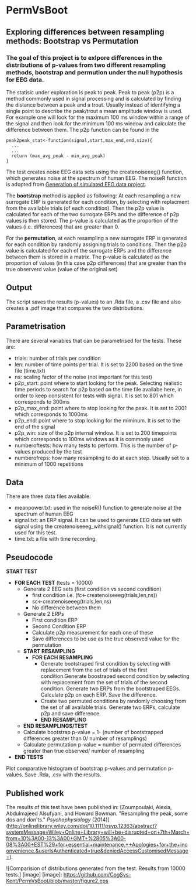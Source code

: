 # PermVsBoot
## Exploring differences between resampling methods: Bootstrap vs Permutation

### The goal of this project is to exlpore differences in the distributions of p-values from two different resampling methods, bootstrap and permution under the null hypothesis for EEG data. 

  The statisic under exploration is peak to peak.  Peak to peak (p2p) is a method commonly used in signal processing and is calculated by finding the distance between a peak and a trout. Usually instead of identifying a single point to describe the peak/trout a mean amplitude window is used. For example one will look for the maximum 100 ms window within a range of the signal and then look for the minimum 100 ms window and calculate the difference between them. The p2p function can be found in the
```
peak2peak_stat<-function(signal,start,max_end,end,size){    
  ...
  ...
  return (max_avg_peak - min_avg_peak)
}
```
  The test creates noise EEG data sets using the createnoiseeeg() function, which generates noise at the spectrum of human EEG. The noiseR function is adopted from [Generation of simulated EEG data project](http://www.cs.bris.ac.uk/~rafal/phasereset/). 

  The **bootstrap** method is applied as following: At each resampling a new surrogate ERP is generated for each condition, by selecting with replacment from the available trials (of each condition). Then the p2p value is calculated for each of the two surrogate ERPs and the difference of p2p values is then stored. The p-value is calculated as the proportion of the values (i.e. differences) that are greater than 0.
  
  For the **permutation**, at each resampling a new surrogate ERP is generated for each condition by randomly assigning trials to conditions. Then the p2p value is calculated for each of the surrogate ERPs and the difference between them is stored in a matrix. The p-value is calculated as the proportion of values (in this case p2p differences) that are greater than the true observerd value (value of the original set)

## Output
  The script saves the results (p-values) to an .Rda file, a .csv file and also creates a .pdf image that compares the two distributions.

## Parametrisation
  There are several variables that can be parametrised for the tests. These are:
* trials: number of trials per condition
* len: number of time points per trial. It is set to 2200 based on the time file (time.txt)
* ns: scaling factor of the noise (not important for this test)
* p2p_start: point where to start looking for the peak. Selecting realistic time periods to search for p2p based on the time file availabe here, in order to keep consistent for tests with signal. It is set to 801 which corresponds to 300ms
* p2p_max_end: point where to stop looking for the peak. It is set to 2001 which corresponds to 1000ms
* p2p_end: point where to stop looking for the miminum. It is set to the end of the signal 
* p2p_win: size of the p2p internal window. It is set to 200 timepoints which corresponds to 100ms windows as it is commonly used
* numberoftests: how many tests to perform. This is the number of p-values produced by the test
* numberofreps: how many resampling to do at each step. Usually set to a minimum of 1000 repetitions

## Data
  There are three data files available:
* meanpower.txt: used in the noiseR() function to generate noise at the spectrum of human EEG
* signal.txt: an ERP signal. It can be used to generate EEG data set with signal using the createnoiseeeg_withsignal() function. It is not currently used for this test.
* time.txt: a file with time recording. 

## Pseudocode
**START TEST**
* **FOR EACH TEST** (tests = 10000)
  * Generate 2 EEG sets (first condition vs second condition)
    * first condition i.e. (fc<-createnoiseeeg(trials,len,ns))
    * sc<-createnoiseeeg(trials,len,ns)
    * No difference between them
  * Generate 2 ERPs
    * First condition ERP 
    * Second Condition ERP
    * Calculate p2p measurement for each one of these
    * Save differences to be use as the true observed value for the permutation
  * **START RESAMPLING**
    * **FOR EACH RESAMPLING**
      * Generate bootstraped first condition by selecting with replacement from the set
		of trials of the first condition.Generate boostraped second condition by selecting with replacement from the set 
		of trials of the second condition. Generate two ERPs  from the bootstraped EEGs. Calculate p2p on each ERP. Save the difference.
      * Create two permuted conditions by randomly choosing from the set of all available trials. Generate two ERPs, calculate p2p and save difference.
      * **END RESAMPLING**
  * **END RESAMPLINGS/TEST**
  * Calculate bootstrap p-value = 1- (number of bootstrapped differences greater 
	  									  than 0/ number of resamplings)
  * Calculate permutation p-value = number of permuted differences greater than true
	  								    observed/ number of resampling
* **END TESTS**

Plot comparative histogram of bootstrap p-values and permutation p-values. Save .Rda, .csv with the results.

## Published work

The results of this test have been published in: [Zoumpoulaki, Alexia, Abdulmajeed Alsufyani, and Howard Bowman. "Resampling the peak, some dos and don'ts." *Psychophysiology* (2014)] (http://onlinelibrary.wiley.com/doi/10.1111/psyp.12363/abstract?systemMessage=Wiley+Online+Library+will+be+disrupted+on+7th+March+from+10%3A00-13%3A00+GMT+%2805%3A00-08%3A00+EST%29+for+essential+maintenance.++Apologies+for+the+inconvenience.&userIsAuthenticated=true&deniedAccessCustomisedMessage=). 

![Comparision of distributions generated from the test. Results from 10000 tests.] [image]
[image]: https://github.com/CogSys-Kent/PermVsBoot/blob/master/figure2.eps
